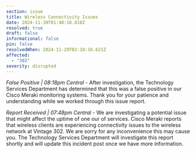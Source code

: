 ```yaml
---
section: issue
title: Wireless Connectivity Issues
date: 2024-11-30T01:48:16.618Z
resolved: true
draft: false
informational: false
pin: false
resolvedWhen: 2024-11-29T02:18:16.621Z
affected:
  - "302"
severity: disrupted
---
```

*False Positive | 08:18pm Central* - After investigation, the Technology Services Department has determined that this was a false positive in our Cisco Meraki monitoring systems. Thank you for your patience and understanding while we worked through this issue report.

*Report Received | 07:48pm Central* - We are investigating a potential issue that might affect the uptime of one our of services. Cisco Meraki reports that wireless clients are experiencing connectivity issues to the wireless network at Vintage 302. We are sorry for any inconvenience this may cause you. The Technology Services Department will investigate this report shortly and will update this incident post once we have more information.